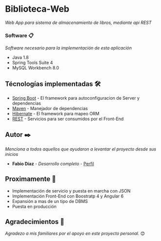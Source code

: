 # Biblioteca-Web
_Web App para sistema de almacenamiento de libros, mediante api REST_

### Software 📋

_Software necesario para la implementación de esta aplicación_

* Java 1.8
* Spring Tools Suite 4
* MySQL Workbench 8.0

## Técnologías implementadas 🛠️

* [Spring Boot](https://spring.io/projects/spring-boot) - El framework para autoconfiguracion de Server y dependencias
* [Maven](https://maven.apache.org/) - Manejador de dependencias
* [Hibernate](https://hibernate.org/) - El framework para mapeo ORM
* [REST](https://spring.io/guides/gs/rest-service/) - Servicios para ser consumidos por el Front-End

## Autor ✒️

_Menciona a todos aquellos que ayudaron a levantar el proyecto desde sus inicios_

* **Fabio Díaz** - *Desarrollo completo* - [Perfil](https://github.com/diazfabio18)

## Proximamente 📌

* Implementación de servicio y puesta en marcha con JSON
* Implementación Front-End con Boostratp 4 y Angular 6
* Expansión a mas de un tipo de DBMS
* Puesta en producción

## Agradecimientos 🎁

_Agradezo a mis familiares por el apoyo en este proyecto personal._ 😊
